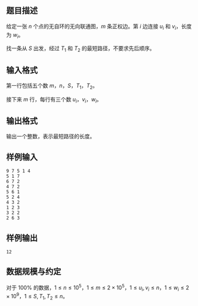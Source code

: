 ## 题目描述
给定一张 $n$ 个点的无自环的无向联通图，$m$ 条正权边。第 $i$ 边连接 $u_i$ 和 $v_i$，长度为 $w_i$。

找一条从 $S$ 出发，经过 $T_1$ 和 $T_2$ 的最短路径，不要求先后顺序。
## 输入格式
第一行包括五个数 $m$，$n$，$S$，$T_1$，$T_2$。

接下来 $m$ 行，每行有三个数 $u_i$，$v_i$，$w_i$。
## 输出格式
输出一个整数，表示最短路径的长度。
## 样例输入
```plain
9 7 5 1 4
5 1 7
6 7 2
4 7 2
5 6 1
5 2 4
4 3 2
1 2 3
3 2 2
2 6 3
```
## 样例输出
```plain
12
```
## 数据规模与约定
对于 $100\%$ 的数据，$1\le n\le10^5$，$1\le m\le2\times10^5$，$1\le u_i,v_i\le n$，$1\le w_i\le2\times10^9$，$1\le S,T_1,T_2\le n$。
